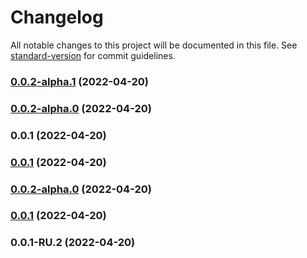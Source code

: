 # Changelog

All notable changes to this project will be documented in this file. See [standard-version](https://github.com/conventional-changelog/standard-version) for commit guidelines.

### [0.0.2-alpha.1](///compare/v0.0.2-alpha.0...v0.0.2-alpha.1) (2022-04-20)

### [0.0.2-alpha.0](///compare/v0.0.1...v0.0.2-alpha.0) (2022-04-20)

### 0.0.1 (2022-04-20)

### [0.0.1](///compare/v0.0.2-alpha.0...v0.0.1) (2022-04-20)

### [0.0.2-alpha.0](///compare/v0.0.1-RU.2...v0.0.2-alpha.0) (2022-04-20)

### [0.0.1](///compare/v0.0.1-RU.2...v0.0.1) (2022-04-20)

### 0.0.1-RU.2 (2022-04-20)
